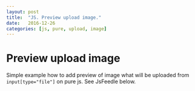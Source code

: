 ```yaml
---
layout: post
title:  "JS. Preview upload image."
date:   2016-12-26
categories: [js, pure, upload, image]
---
```


# Preview upload image

Simple example how to add preview of image what will be uploaded from `input[type="file"]` on pure js.
See JsFeedle below.

<script async src="//jsfiddle.net/evgv/sLdeg1k2/embed/"></script>
